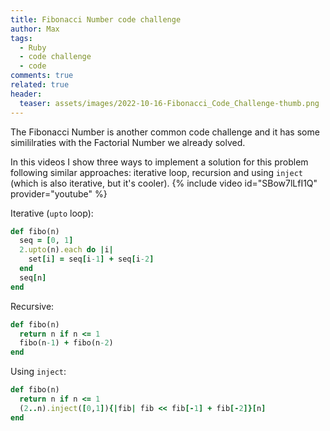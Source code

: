 ```yaml
---
title: Fibonacci Number code challenge
author: Max
tags:
  - Ruby
  - code challenge
  - code
comments: true
related: true
header:
  teaser: assets/images/2022-10-16-Fibonacci_Code_Challenge-thumb.png
---
```

The Fibonacci Number is another common code challenge and it has some simililraties with the Factorial Number we already solved.

In this videos I show three ways to implement a solution for this problem following similar approaches: iterative loop, recursion and using `inject` (which is also iterative, but it's cooler). 
{% include video id="SBow7lLfI1Q" provider="youtube" %}

Iterative (`upto` loop):
~~~ruby
def fibo(n)
  seq = [0, 1]
  2.upto(n).each do |i|
    set[i] = seq[i-1] + seq[i-2]
  end
  seq[n]
end
~~~

Recursive:
~~~ruby
def fibo(n)
  return n if n <= 1
  fibo(n-1) + fibo(n-2)  
end
~~~

Using `inject`:
~~~ruby
def fibo(n)
  return n if n <= 1
  (2..n).inject([0,1]){|fib| fib << fib[-1] + fib[-2]}[n]
end
~~~
